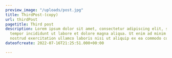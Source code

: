 ```yaml
---
preview_image: "/uploads/post.jpg"
title: ThirdPost-(copy)
url: thirdPost
pagetitle: Third post
description: Lorem ipsum dolor sit amet, consectetur adipiscing elit, sed do eiusmod
  tempor incididunt ut labore et dolore magna aliqua. Ut enim ad minim veniam, quis
  nostrud exercitation ullamco laboris nisi ut aliquip ex ea commodo consequat.
dateofcreate: 2022-07-16T21:25:51.000+00:00

---
```

